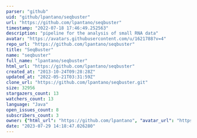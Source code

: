 ```yaml
---
parser: "github"
uid: "github/lpantano/seqbuster"
url: "https://github.com/lpantano/seqbuster"
timestamp: "2022-07-18 17:46:49.252563"
description: "pipeline for the analysis of small RNA data"
avatar: "https://avatars.githubusercontent.com/u/1621788?v=4"
repo_url: "https://github.com/lpantano/seqbuster"
title: "SeqBuster"
name: "seqbuster"
full_name: "lpantano/seqbuster"
html_url: "https://github.com/lpantano/seqbuster"
created_at: "2013-10-24T09:28:28Z"
updated_at: "2022-05-21T03:31:59Z"
clone_url: "https://github.com/lpantano/seqbuster.git"
size: 32956
stargazers_count: 13
watchers_count: 13
language: "Java"
open_issues_count: 8
subscribers_count: 3
owner: {"html_url": "https://github.com/lpantano", "avatar_url": "https://avatars.githubusercontent.com/u/1621788?v=4", "login": "lpantano", "type": "User"}
date: "2023-07-29 14:18:47.026280"
---
```

